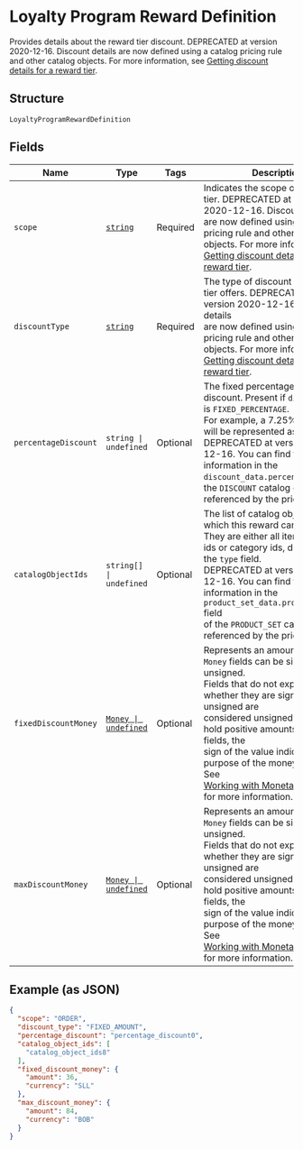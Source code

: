 <!-- Optimized: 2025-10-06 -->
<!-- RPM: 1.6.2.1.1.6.2.1_loyalty-program-reward-definition_20251006 -->
<!-- Session: E2E RPM DNA Application -->
<!-- AOM: RND (Reggie & Dro) -->
<!-- COI: TECHNOLOGY -->
<!-- RPM: HIGH -->
<!-- ACTION: BUILD -->

# Loyalty Program Reward Definition

Provides details about the reward tier discount. DEPRECATED at version 2020-12-16. Discount details
are now defined using a catalog pricing rule and other catalog objects. For more information, see
[Getting discount details for a reward tier](https://developer.squareup.com/docs/loyalty-api/loyalty-rewards#get-discount-details).

## Structure

`LoyaltyProgramRewardDefinition`

## Fields

| Name | Type | Tags | Description |
|  --- | --- | --- | --- |
| `scope` | [`string`](../../doc/models/loyalty-program-reward-definition-scope.md) | Required | Indicates the scope of the reward tier. DEPRECATED at version 2020-12-16. Discount details<br>are now defined using a catalog pricing rule and other catalog objects. For more information, see<br>[Getting discount details for a reward tier](https://developer.squareup.com/docs/loyalty-api/loyalty-rewards#get-discount-details). |
| `discountType` | [`string`](../../doc/models/loyalty-program-reward-definition-type.md) | Required | The type of discount the reward tier offers. DEPRECATED at version 2020-12-16. Discount details<br>are now defined using a catalog pricing rule and other catalog objects. For more information, see<br>[Getting discount details for a reward tier](https://developer.squareup.com/docs/loyalty-api/loyalty-rewards#get-discount-details). |
| `percentageDiscount` | `string \| undefined` | Optional | The fixed percentage of the discount. Present if `discount_type` is `FIXED_PERCENTAGE`.<br>For example, a 7.25% off discount will be represented as "7.25". DEPRECATED at version 2020-12-16. You can find this<br>information in the `discount_data.percentage` field of the `DISCOUNT` catalog object referenced by the pricing rule. |
| `catalogObjectIds` | `string[] \| undefined` | Optional | The list of catalog objects to which this reward can be applied. They are either all item-variation ids or category ids, depending on the `type` field.<br>DEPRECATED at version 2020-12-16. You can find this information in the `product_set_data.product_ids_any` field<br>of the `PRODUCT_SET` catalog object referenced by the pricing rule. |
| `fixedDiscountMoney` | [`Money \| undefined`](../../doc/models/money.md) | Optional | Represents an amount of money. `Money` fields can be signed or unsigned.<br>Fields that do not explicitly define whether they are signed or unsigned are<br>considered unsigned and can only hold positive amounts. For signed fields, the<br>sign of the value indicates the purpose of the money transfer. See<br>[Working with Monetary Amounts](https://developer.squareup.com/docs/build-basics/working-with-monetary-amounts)<br>for more information. |
| `maxDiscountMoney` | [`Money \| undefined`](../../doc/models/money.md) | Optional | Represents an amount of money. `Money` fields can be signed or unsigned.<br>Fields that do not explicitly define whether they are signed or unsigned are<br>considered unsigned and can only hold positive amounts. For signed fields, the<br>sign of the value indicates the purpose of the money transfer. See<br>[Working with Monetary Amounts](https://developer.squareup.com/docs/build-basics/working-with-monetary-amounts)<br>for more information. |

## Example (as JSON)

```json
{
  "scope": "ORDER",
  "discount_type": "FIXED_AMOUNT",
  "percentage_discount": "percentage_discount0",
  "catalog_object_ids": [
    "catalog_object_ids8"
  ],
  "fixed_discount_money": {
    "amount": 36,
    "currency": "SLL"
  },
  "max_discount_money": {
    "amount": 84,
    "currency": "BOB"
  }
}
```
